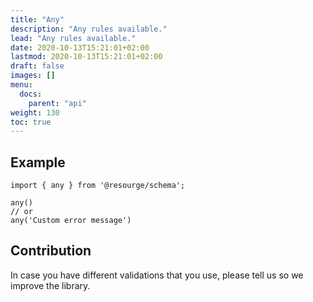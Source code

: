 ```yaml
---
title: "Any"
description: "Any rules available."
lead: "Any rules available."
date: 2020-10-13T15:21:01+02:00
lastmod: 2020-10-13T15:21:01+02:00
draft: false
images: []
menu:
  docs:
    parent: "api"
weight: 130
toc: true
---
```


## Example

```js,ts
import { any } from '@resourge/schema';

any()
// or
any('Custom error message')
```

## Contribution

In case you have different validations that you use, please tell us so we improve the library.
